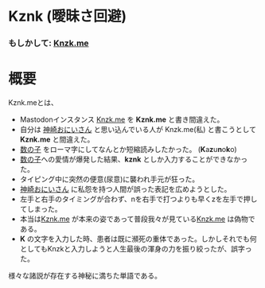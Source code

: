 # Kznk (曖昧さ回避)

### もしかして: [Knzk.me](https://knzk.me)

# 概要
Kznk.meとは、

- Mastodonインスタンス [Knzk.me](https://knzk.me) を **Kznk.me** と書き間違えた。
- 自分は [神崎おにいさん](https://dic.nicovideo.jp/a/%E7%A5%9E%E5%B4%8E%E3%81%8A%E3%81%AB%E3%81%84%E3%81%95%E3%82%93) と思い込んでいる人が Knzk.me(私) と書こうとして **Kznk.me** と間違えた。
- [数の子](https://ja.wikipedia.org/wiki/%E6%95%B0%E3%81%AE%E5%AD%90) をローマ字にしてなんとか短縮読みしたかった。 (**K**a**z**u**n**o**k**o)
- [数の子](https://ja.wikipedia.org/wiki/%E6%95%B0%E3%81%AE%E5%AD%90)への愛情が爆発した結果、**kznk** としか入力することができなかった。
- タイピング中に突然の便意(尿意)に襲われ手元が狂った。
- [神崎おにいさん](https://dic.nicovideo.jp/a/%E7%A5%9E%E5%B4%8E%E3%81%8A%E3%81%AB%E3%81%84%E3%81%95%E3%82%93) に私怨を持つ人間が誤った表記を広めようとした。
- 左手と右手のタイミングが合わず、nを右手で打つよりも早くzを左手で押してしまった。
- 本当は[Kznk.me](https://kznk.me) が本来の姿であって普段我々が見ている[Knzk.me](https://knzk.me) は偽物である。
- **K** の文字を入力した時、患者は既に瀕死の重体であった。しかしそれでも何としてもKnzkと入力しようと人生最後の渾身の力を振り絞ったが、誤字った。

様々な諸説が存在する神秘に満ちた単語である。
